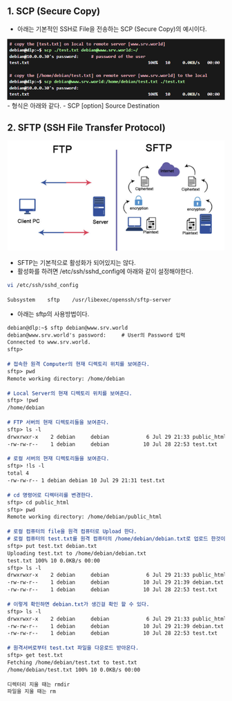## 1. SCP (Secure Copy)

- 아래는 기본적인 SSH로 File을 전송하는 SCP (Secure Copy)의 예시이다.

<img src="../Images/image5.png" alt="image12" width="600">
- 형식은 아래와 같다.
- SCP [option] Source Destination

## 2. SFTP (SSH File Transfer Protocol)

<img src="../Images/image6.png" alt="image12" width="600">

- SFTP는 기본적으로 활성화가 되어있지는 않다.
- 활성화를 하려면 /etc/ssh/sshd_config에 아래와 같이 설정해야한다.

```bash
vi /etc/ssh/sshd_config

Subsystem    sftp    /usr/libexec/openssh/sftp-server
```

- 아래는 sftp의 사용방법이다.

```markdown
debian@dlp:~$ sftp debian@www.srv.world
debian@www.srv.world's password:     # User의 Password 입력
Connected to www.srv.world.
sftp>

# 접속한 원격 Computer의 현재 디렉토리 위치를 보여준다.
sftp> pwd
Remote working directory: /home/debian

# Local Server의 현재 디렉토리 위치를 보여준다.
sftp> !pwd
/home/debian

# FTP 서버의 현재 디렉토리들을 보여준다.
sftp> ls -l
drwxrwxr-x    2 debian     debian            6 Jul 29 21:33 public_html
-rw-rw-r--    1 debian     debian           10 Jul 28 22:53 test.txt

# 로컬 서버의 현재 디렉토리들을 보여준다.
sftp> !ls -l
total 4
-rw-rw-r-- 1 debian debian 10 Jul 29 21:31 test.txt

# cd 명령어로 디렉터리를 변경한다.
sftp> cd public_html
sftp> pwd
Remote working directory: /home/debian/public_html

# 로컬 컴퓨터의 file을 원격 컴퓨터로 Upload 한다.
# 로컬 컴퓨터의 test.txt를 원격 컴퓨터의 /home/debian/debian.txt로 업로드 한것이다.
sftp> put test.txt debian.txt
Uploading test.txt to /home/debian/debian.txt
test.txt 100% 10 0.0KB/s 00:00
sftp> ls -l
drwxrwxr-x    2 debian     debian            6 Jul 29 21:33 public_html
-rw-rw-r--    1 debian     debian           10 Jul 29 21:39 debian.txt
-rw-rw-r--    1 debian     debian           10 Jul 28 22:53 test.txt

# 이렇게 확인하면 debian.txt가 생긴걸 확인 할 수 있다.
sftp> ls -l
drwxrwxr-x    2 debian     debian            6 Jul 29 21:33 public_html
-rw-rw-r--    1 debian     debian           10 Jul 29 21:39 debian.txt
-rw-rw-r--    1 debian     debian           10 Jul 28 22:53 test.txt

# 원격서버로부터 test.txt 파일을 다운로드 받아온다.
sftp> get test.txt
Fetching /home/debian/test.txt to test.txt
/home/debian/test.txt 100% 10 0.0KB/s 00:00

디렉터리 지울 때는 rmdir
파일을 지울 때는 rm 
```